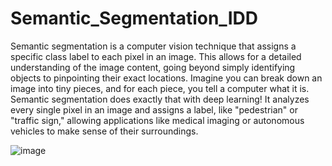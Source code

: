 # Semantic_Segmentation_IDD

Semantic segmentation is a computer vision technique that assigns a specific class label to each pixel in an image. This allows for a detailed understanding of the image content, going beyond simply identifying objects to pinpointing their exact locations.
Imagine you can break down an image into tiny pieces, and for each piece, you tell a computer what it is. Semantic segmentation does exactly that with deep learning! It analyzes every single pixel in an image and assigns a label, like "pedestrian" or "traffic sign," allowing applications like medical imaging or autonomous vehicles to make sense of their surroundings.


![image](https://github.com/dikshithakalva/Semantic_Segmentation_IDD/assets/132540315/15eeda83-c96c-4895-b900-f00c71de03f4)

